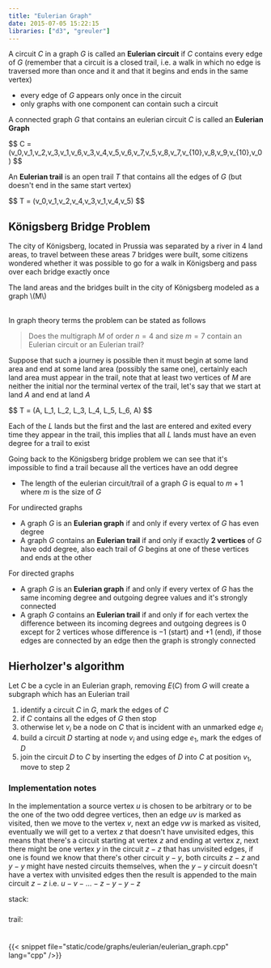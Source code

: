 ```yaml
---
title: "Eulerian Graph"
date: 2015-07-05 15:22:15
libraries: ["d3", "greuler"]
---
```


A circuit $C$ in a graph $G$ is called an **Eulerian circuit** if $C$ contains every edge of $G$ (remember that a circuit is a closed trail, i.e. a walk in which no edge is traversed more than once and it and that it begins and ends in the same vertex)

- every edge of $G$ appears only once in the circuit
- only graphs with one component can contain such a circuit

A connected graph $G$ that contains an eulerian circuit $C$ is called an **Eulerian Graph**

<div id="figure-eulerian-graph"></div>

<div>$$
C = (v_0,v_1,v_2,v_3,v_1,v_6,v_3,v_4,v_5,v_6,v_7,v_5,v_8,v_7,v_{10},v_8,v_9,v_{10},v_0)
$$</div>

An **Eulerian trail** is an open trail $T$ that contains all the edges of $G$ (but doesn't end in the same start vertex)

<div id="figure-eulerian-trail"></div>

<div>$$
T = (v_0,v_1,v_2,v_4,v_3,v_1,v_4,v_5)
$$</div>

## Königsberg Bridge Problem

The city of Königsberg, located in Prussia was separated by a river in 4 land areas, to travel between these areas 7 bridges were built, some citizens wondered whether it was possible to go for a walk in Königsberg and pass over each bridge exactly once

<div id="figure-konigsberg-bridges"></div>

<div style="width: 500px" class="center">
The land areas and the bridges built in the city of Königsberg modeled as a graph <span class="math">\(M\)</span>
</div>

<br />

In graph theory terms the problem can be stated as follows

>Does the multigraph $M$ of order $n = 4$ and size $m = 7$ contain an Eulerian circuit or an Eulerian trail?

Suppose that such a journey is possible then it must begin at some land area and end at some land area (possibly the same one), certainly each land area must appear in the trail, note that at least two vertices of $M$ are neither the initial nor the terminal vertex of the trail, let's say that we start at land $A$ and end at land $A$

<div>$$
T = (A, L_1, L_2, L_3, L_4, L_5, L_6, A)
$$</div>

Each of the $L$ lands but the first and the last are entered and exited every time they appear in the trail, this implies that all $L$ lands must have an even degree for a trail to exist

Going back to the Königsberg bridge problem we can see that it's impossible to find a trail because all the vertices have an odd degree

- The length of the eulerian circuit/trail of a graph $G$ is equal to $m + 1$ where $m$ is the size of $G$

For undirected graphs

- A graph $G$ is an **Eulerian graph** if and only if every vertex of $G$ has even degree
- A graph $G$ contains an **Eulerian trail** if and only if exactly **2 vertices** of $G$ have odd degree, also each trail of $G$ begins at one of these vertices and ends at the other

For directed graphs

- A graph $G$ is an **Eulerian graph** if and only if every vertex of $G$ has the same incoming degree and outgoing degree values and it's strongly connected
- A graph $G$ contains an **Eulerian trail** if and only if for each vertex the difference between its incoming degrees and outgoing degrees is 0 except for 2 vertices whose difference is $-1$ (start) and $+1$ (end), if those edges are connected by an edge then the graph is strongly connected

## Hierholzer's algorithm

Let $C$ be a cycle in an Eulerian graph, removing $E(C)$ from $G$ will create a subgraph which has an Eulerian trail

1. identify a circuit $C$ in $G$, mark the edges of $C$
2. if $C$ contains all the edges of $G$ then stop
3. otherwise let $v_i$ be a node on $C$ that is incident with an unmarked edge $e_i$
4. build a circuit $D$ starting at node $v_i$ and using edge $e_1$, mark the edges of $D$
5. join the circuit $D$ to $C$ by inserting the edges of $D$ into $C$ at position $v_1$, move to step 2

### Implementation notes

In the implementation a source vertex $u$ is chosen to be arbitrary or to be the one of the two odd degree vertices, then an edge $uv$ is marked as visited, then we move to the vertex $v$, next an edge $vw$ is marked as visited, eventually we will get to a vertex $z$ that doesn't have unvisited edges, this means that there's a circuit starting at vertex $z$ and ending at vertex $z$, next there might be one vertex $y$ in the circuit $z-z$ that has unvisited edges, if one is found we know that there's other circuit $y-y$, both circuits $z-z$ and $y-y$ might have nested circuits themselves, when the $y-y$ circuit doesn't have a vertex with unvisited edges then the result is appended to the main circuit $z-z$ i.e. $u-v-\ldots-z-y-y-z$

<style>
#stack, #trail {
  height: 40px;
}
#figure-find-eulerian-trail span {
  width: 50px;
  border: 1px solid #999;
  padding: 5px 10px;
}
</style>

<div id="figure-find-eulerian-trail">
  <div class="overlay" style="position: absolute"></div>
  <div id="stack">
    stack:
  </div>
  <div id="trail">
    trail:
  </div>
</div>

{{< snippet file="static/code/graphs/eulerian/eulerian_graph.cpp" lang="cpp" />}}

<script src="/js/graph/eulerian-graphs.js"></script>
